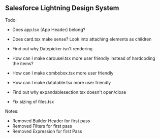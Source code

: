 ## Salesforce Lightning Design System

Todo:

- Does app.tsx (App Header) belong?

- Does card.tsx make sense? Look into attaching elements as children
- Find out why Datepicker isn't rendering
- How can I make carousel.tsx more user friendly instead of hardcoding the items?
- How can I make combobox.tsx more user friendly
- How can I make datatable.tsx more user friendly
- Find out why expandablesection.tsx doesn't open/close
- Fix sizing of files.tsx

Notes:

- Removed Builder Header for first pass
- Removed Filters for first pass
- Removed Expression for first Pass
